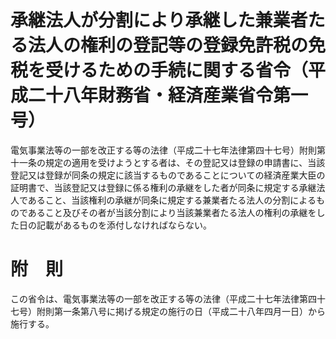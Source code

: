 # 承継法人が分割により承継した兼業者たる法人の権利の登記等の登録免許税の免税を受けるための手続に関する省令（平成二十八年財務省・経済産業省令第一号）
電気事業法等の一部を改正する等の法律（平成二十七年法律第四十七号）附則第十一条の規定の適用を受けようとする者は、その登記又は登録の申請書に、当該登記又は登録が同条の規定に該当するものであることについての経済産業大臣の証明書で、当該登記又は登録に係る権利の承継をした者が同条に規定する承継法人であること、当該権利の承継が同条に規定する兼業者たる法人の分割によるものであること及びその者が当該分割により当該兼業者たる法人の権利の承継をした日の記載があるものを添付しなければならない。
# 附　則
この省令は、電気事業法等の一部を改正する等の法律（平成二十七年法律第四十七号）附則第一条第八号に掲げる規定の施行の日（平成二十八年四月一日）から施行する。
